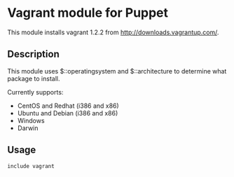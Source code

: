 # Vagrant module for Puppet

This module installs vagrant 1.2.2 from http://downloads.vagrantup.com/.

## Description

This module uses $::operatingsystem and $::architecture to determine what package to install.

Currently supports:

* CentOS and Redhat (i386 and x86)
* Ubuntu and Debian (i386 and x86)
* Windows
* Darwin

## Usage

    include vagrant

